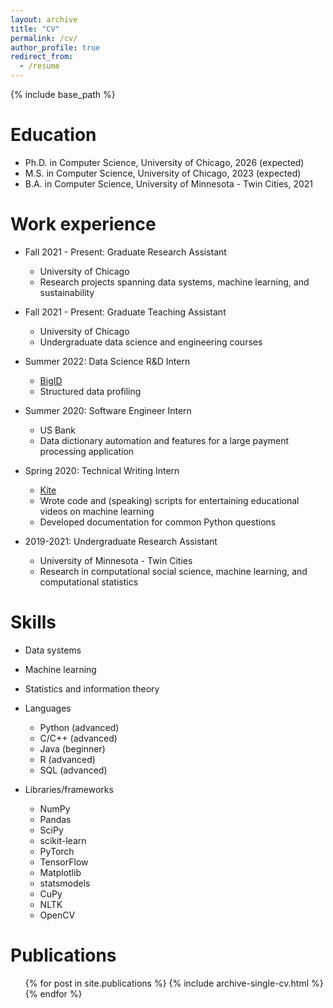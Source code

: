 ```yaml
---
layout: archive
title: "CV"
permalink: /cv/
author_profile: true
redirect_from:
  - /resume
---
```


{% include base_path %}

Education
======
* Ph.D. in Computer Science, University of Chicago, 2026 (expected)
* M.S. in Computer Science, University of Chicago, 2023 (expected)
* B.A. in Computer Science, University of Minnesota - Twin Cities, 2021

Work experience
======
* Fall 2021 - Present: Graduate Research Assistant
  * University of Chicago
  * Research projects spanning data systems, machine learning, and sustainability
 
* Fall 2021 - Present: Graduate Teaching Assistant
  * University of Chicago
  * Undergraduate data science and engineering courses

* Summer 2022: Data Science R&D Intern
  * [BigID](https://bigid.com/)
  * Structured data profiling

* Summer 2020: Software Engineer Intern
  * US Bank
  * Data dictionary automation and features for a large payment processing application

* Spring 2020: Technical Writing Intern
  * [Kite](https://www.kite.com/)
  * Wrote code and (speaking) scripts for entertaining educational videos on machine learning 
  * Developed documentation for common Python questions 

* 2019-2021: Undergraduate Research Assistant
  * University of Minnesota - Twin Cities
  * Research in computational social science, machine learning, and computational statistics
  
Skills
======
* Data systems
* Machine learning
* Statistics and information theory
* Languages
  * Python (advanced)
  * C/C++ (advanced)
  * Java (beginner)
  * R (advanced)
  * SQL (advanced)

* Libraries/frameworks
  * NumPy
  * Pandas
  * SciPy
  * scikit-learn
  * PyTorch
  * TensorFlow
  * Matplotlib
  * statsmodels
  * CuPy
  * NLTK
  * OpenCV

Publications
======
  <ul>{% for post in site.publications %}
    {% include archive-single-cv.html %}
  {% endfor %}</ul>
  
<!-- Talks
======
  <ul>{% for post in site.talks %}
    {% include archive-single-talk-cv.html %}
  {% endfor %}</ul> -->
  
<!-- Teaching
======
  <ul>{% for post in site.teaching %}
    {% include archive-single-cv.html %}
  {% endfor %}</ul> -->
  
<!-- Service and leadership
======
* Currently signed in to 43 different slack teams -->
